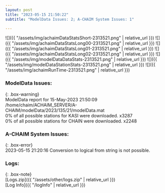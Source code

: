 ```yaml
---
layout: post
title: "2023-05-15 21:50:22"
subtitle: "ModelData Issues: 2; A-CHAIM System Issues: 1"

---
```


![]({{ "/assets/img/achaimDataStatsShort-2313521.png" | relative_url }})
![]({{ "/assets/img/achaimDataStatsLong00-2313521.png" | relative_url }})
![]({{ "/assets/img/achaimDataStatsLong01-2313521.png" | relative_url }})
![]({{ "/assets/img/achaimDataStatsLong02-2313521.png" | relative_url }})
![]({{ "/assets/img/modelDataDataStats-2313521.png" | relative_url }})
![]({{ "/assets/img/modelDataStationStats-2313521.png" | relative_url }})
![]({{ "/assets/img/achaimRunTime-2313521.png" | relative_url }})


### ModelData Issues:  
  
{: .box-warning}  
 ModelData report for 15-May-2023 21:50:09   
 /home/chaim/ACHAIM_SERVER/A-CHAIM/modelData/2023/135/21/modelData.mat   
 0% of all possible stations for KASI were downloaded. x3287   
 0% of all possible stations for CHAIN were downloaded. x2248   
  
### A-CHAIM System Issues:  
  
{: .box-error}  
2023-05-15 21:20:16 Conversion to logical from string is not possible.  

### Logs:  
  
{: .box-note}  
[Logs.zip]({{ "/assets/other/logs.zip" | relative_url }})  
[Log Info]({{ "/logInfo" | relative_url }})  
